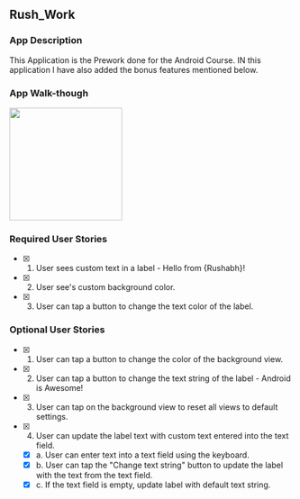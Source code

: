 ## Rush_Work

### App Description
This Application is the Prework done for the Android Course. IN this application I have also added the bonus features mentioned below.

### App Walk-though
<img src="https://imgur.com/a/vdxxAYn" width=200><br>



### Required User Stories
- [x] 1. User sees custom text in a label - Hello from {Rushabh}!
- [x] 2. User see's custom background color.
- [x] 3. User can tap a button to change the text color of the label.

### Optional User Stories
- [x] 1. User can tap a button to change the color of the background view.  
- [x] 2. User can tap a button to change the text string of the label - Android is Awesome!  
- [X] 3. User can tap on the background view to reset all views to default settings.  
- [x] 4. User can update the label text with custom text entered into the text field.  
   - [x] a. User can enter text into a text field using the keyboard.  
   - [x] b. User can tap the "Change text string" button to update the label with the text from the text field.  
   - [x] c. If the text field is empty, update label with default text string.  
